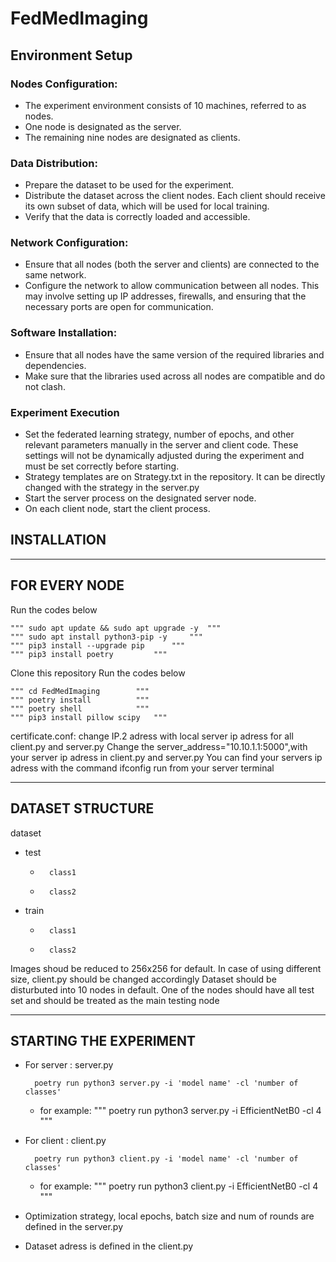 # FedMedImaging

## Environment Setup
### Nodes Configuration:

*	The experiment environment consists of 10 machines, referred to as nodes.
*	One node is designated as the server.
*	The remaining nine nodes are designated as clients.
  
### Data Distribution:

*	Prepare the dataset to be used for the experiment.
*	Distribute the dataset across the client nodes. Each client should receive its own subset of data, which will be used for local training.
*	Verify that the data is correctly loaded and accessible.

### Network Configuration:

*	Ensure that all nodes (both the server and clients) are connected to the same network.
*	Configure the network to allow communication between all nodes. This may involve setting up IP addresses, firewalls, and ensuring that the necessary ports are open for communication.

### Software Installation:

*	Ensure that all nodes have the same version of the required libraries and dependencies.
*	Make sure that the libraries used across all nodes are compatible and do not clash.

### Experiment Execution

*	Set the federated learning strategy, number of epochs, and other relevant parameters manually in the server and client code. These settings will not be dynamically adjusted during the experiment and must be set correctly before starting.
*	Strategy templates are on Strategy.txt in the repository. It can be directly changed with the strategy in the server.py
*	Start the server process on the designated server node.
*	On each client node, start the client process.



## INSTALLATION 
-----------------------------------
FOR EVERY NODE
-----------------------------------
Run the codes below

	"""	sudo apt update && sudo apt upgrade -y	"""
	"""	sudo apt install python3-pip -y		"""
	"""	pip3 install --upgrade pip		"""
	"""	pip3 install poetry			"""

Clone this repository
Run the codes below

 	"""	cd FedMedImaging		"""
 	"""	poetry install			"""
	"""	poetry shell			"""
	"""	pip3 install pillow scipy	"""
 
certificate.conf: change IP.2 adress with local server ip adress for all client.py and server.py
Change the server_address="10.10.1.1:5000",with your server ip adress in client.py and server.py
You can find your servers ip adress with the command ifconfig run from your server terminal

-----------------------------------
DATASET STRUCTURE
-----------------------------------
dataset
-  	test
	-		class1
	-		class2
-	train
	-		class1
	-		class2

Images shoud be reduced to 256x256 for default. In case of using different size, client.py should be changed accordingly
Dataset should be disturbuted into 10 nodes in default. One of the nodes should have all test set and should be treated as the main testing node


-----------------------------------
STARTING THE EXPERIMENT
-----------------------------------
- For server : server.py
		
		poetry run python3 server.py -i 'model name' -cl 'number of classes'
  *	for example: """ poetry run python3 server.py -i EfficientNetB0 -cl 4 """
    
- For client : client.py

		poetry run python3 client.py -i 'model name' -cl 'number of classes'
   *	for example: """ poetry run python3 client.py -i EfficientNetB0 -cl 4 """
     
- Optimization strategy, local epochs, batch size and num of rounds are defined in the server.py
- Dataset adress is defined in the client.py





